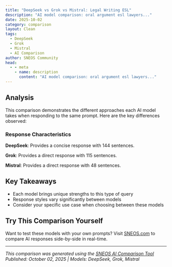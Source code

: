 ```yaml
---
title: "DeepSeek vs Grok vs Mistral: Legal Writing ESL"
description: "AI model comparison: oral argument esl lawyers..."
date: 2025-10-02
category: comparison
layout: Clean
tags:
  - DeepSeek
  - Grok
  - Mistral
  - AI Comparison
author: SNEOS Community
head:
  - - meta
    - name: description
      content: "AI model comparison: oral argument esl lawyers..."
---
```


<ChatComparison
  title="DeepSeek vs Grok vs Mistral: Legal Writing ESL"
  prompt="oral argument esl lawyers"
  :responses='{
    "DeepSeek": "Of course. This is an excellent and highly specific need. Mastering oral argument is crucial for any lawyer, but for an ESL lawyer, it involves an extra layer of linguistic and cultural competence.\n\nHere is a comprehensive guide to mastering oral argument for ESL lawyers, broken down into preparation, delivery, language, and practice.\n\n---\n\n### Part 1: Foundational Preparation (The Bedrock of Confidence)\n\nYour confidence comes from being over-prepared. This is your greatest weapon against language anxiety.\n\n1.  **Know Your Record Cold:** You must know the facts, the procedural history, and the key documents better than anyone in the room. This allows you to answer any question without scrambling for words.\n2.  **Anticipate Every Question:** Brainstorm every possible question the judge(s) could ask\u2014friendly, hostile, and clarifying. Write them down and practice your answers aloud.\n    *   **The \u0022Why should you lose?\u0022 Question:** Always prepare a compelling answer to this. It shows honesty and depth of understanding.\n3.  **Outline, Don\u0027t Script:** A script sounds robotic and is hard to recover from if you lose your place. Use a detailed outline with:\n    *   Your 2-3 core points.\n    *   Key phrases and transitions.\n    *   The \u0022roadmap\u0022 for your opening.\n    *   Citations to the most critical cases or statutes.\n\n---\n\n### Part 2: Mastering Delivery \u0026 Presentation\n\nHow you speak is as important as what you say, especially when English is not your first language.\n\n1.  **Pace and Pause:**\n    *   **Speak Slower Than You Think You Need To.** Nerves make everyone speak faster. A slower pace gives you time to articulate and the judges time to process.\n    *   **Embrace the Power of the Pause.** Pause before important points, after you make them, and before answering a question. A pause signals thoughtfulness, not hesitation.\n\n2.  **Clarity and Articulation:**\n    *   **Focus on Vowel Sounds and Final Consonants.** These are often dropped by non-native speakers. For example, \u0022law\u0022 should not sound like \u0022la\u0022; \u0022right\u0022 should not sound like \u0022rye.\u0022\n    *   **Practice Problem Sounds:** Identify English sounds that are difficult for your first language (e.g., \u0022th,\u0022 the American \u0022r,\u0022 the short \u0022i\u0022 as in \u0022sit\u0022). Practice tongue twisters and key legal terms containing these sounds.\n\n3.  **Intonation and Stress:**\n    *   Avoid a flat, monotone delivery. Use your voice to emphasize key words.\n    *   Example: \u0022The **critical** precedent is *Smith v. Jones*, not the case my opponent cites.\u0022 (Stress the words that carry the most legal weight).\n\n4.  **Body Language:**\n    *   Stand tall, make eye contact with all the judges, and use calm, deliberate hand gestures.\n    *   Do not look down at your notes constantly. Glance down, find your place, and look up to speak.\n\n---\n\n### Part 3: Essential Legal Language \u0026 Phrasing\n\nHave these \u0022legal formulas\u0022 ready to use. They make you sound fluent and professional.\n\n#### **A. The Opening (The Roadmap)**\n*   \u0022May it please the Court. My name is [Your Name], and I represent [Your Client].\u0022\n*   \u0022I would like to begin by providing a brief roadmap of my argument.\u0022\n*   \u0022Today, I will be making two primary points. **First,**... **Second,**... And **ultimately,** we ask this Court to...\u0022\n\n#### **B. Transitioning Between Ideas**\n*   \u0022Turning now to the second issue...\u0022\n*   \u0022This point is closely related to...\u0022\n*   \u0022With the Court\u0027s permission, I will now address the jurisdictional question.\u0022\n\n#### **C. Handling Questions (The Most Important Skill)**\n*   **Buying Time to Think:**\n    *   \u0022That\u0027s an excellent question, Your Honor.\u0022\n    *   \u0022If I understand the Court\u0027s question correctly...\u0022\n*   **Answering Directly:**\n    *   **Yes/No First:** \u0022Yes, Your Honor, because...\u0022 or \u0022No, Your Honor, and the reason is...\u0022\n    *   **Bridge Back:** Answer the question, then use a phrase to return to your main point. \u0022And that understanding is precisely why our first argument is dispositive.\u0022\n*   **If You Don\u0027t Know:**\n    *   NEVER BLUFF. It\u0027s professional suicide.\n    *   \u0022I do not have that specific information at hand, Your Honor, but I am happy to provide a supplemental brief on the matter.\u0022 or \u0022I will have to look into that and get back to the Court.\u0022\n\n#### **D. Dealing with Interruptions and Talking Over You**\n*   Stop speaking immediately when a judge speaks.\n*   Listen carefully. A simple \u0022Of course, Your Honor\u0022 acknowledges their right to interrupt.\n*   Answer the question, then ask, \u0022Would the Court like me to return to where I was?\u0022\n\n#### **E. The Conclusion**\n*   \u0022For the reasons I have stated, we respectfully request that this Court affirm/reverse the decision below.\u0022\n*   \u0022Thank you. I welcome any further questions.\u0022 (Then sit down).\n\n---\n\n### Part 4: Specific Strategies for ESL Challenges\n\n1.  **Vocabulary:** Create a personal glossary of high-frequency legal terms in your practice area. Practice using them in full sentences.\n2.  **Idioms and Colloquialisms:** Be cautious. It\u0027s better to speak formally and clearly than to use an idiom incorrectly. If a judge uses one you don\u0027t understand, it\u0027s okay to ask for clarification: \u0022Your Honor, could you please rephrase the question?\u0022\n3.  **Prepositions:** These are tricky. Pay special attention to them in legal phrases (e.g., \u0022rely **on**,\u0022 \u0022hold **in** abeyance,\u0022 \u0022motion **for** summary judgment\u0022). Practice them in context.\n4.  **The \u0022R\u0022 Word - Register:** Legal English is formal. Avoid contractions (use \u0022do not\u0022 instead of \u0022don\u0027t\u0022) and slang.\n\n---\n\n### Part 5: Practice, Practice, Practice (The Key to Fluency)\n\n1.  **Record Yourself:** Use your phone. Watch the video critically. Are you mumbling? Speaking too fast? Using \u0022um\u0022 too much?\n2.  **Practice with a Native Speaker:** Find a colleague or hire a coach. Their feedback on pronunciation, phrasing, and cultural nuance is invaluable.\n3.  **Moot Court, Moot Court, Moot Court:** Simulate the real environment as much as possible. Have colleagues play the role of judges and ask tough, unpredictable questions.\n4.  **Listen to the Masters:** Watch recordings of oral arguments at the U.S. Supreme Court (available on OYEZ.org). Pay attention to their pace, how they handle questions, and their formal language.\n\n### Final Words of Encouragement\n\nYour status as an ESL lawyer is not a weakness; it is a unique strength. You have a perspective and a discipline that many native speakers lack.\n\n*   **Your greatest asset is your preparation.** It will compensate for any momentary linguistic stumble.\n*   **Judges care most about the strength of your legal reasoning, not your accent.** They are interested in clarity and logic.\n*   **Be patient with yourself.** Mastery takes time. Celebrate your progress.\n\nYou have already overcome immense challenges to become a lawyer in a second language. You have the intelligence and determination to master this skill as well. Good luck.",
    "Grok": "I\u0027m assuming you are referring to \u0022ESL lawyers\u0022 (English as a Second Language lawyers) preparing for or delivering an oral argument, such as in a courtroom or legal setting. If you meant something else, please clarify. Here\u0027s a guide tailored to ESL lawyers or law students who are working on oral arguments in English:\n\n---\n\n### Oral Argument for ESL Lawyers: Tips and Strategies\n\nOral arguments are a critical part of legal practice, whether in court, moot court competitions, or client presentations. For ESL (English as a Second Language) lawyers, language barriers can add an extra layer of challenge. However, with preparation and practice, you can deliver a confident and persuasive argument. Here are actionable tips to help you succeed:\n\n#### 1. Understand the Purpose of Oral Argument\n- **What is it?** An oral argument is a formal presentation before a judge, panel, or audience where you advocate for your client\u0027s position, respond to questions, and address counterarguments.\n- **Your Goal:** Clearly explain your legal position, demonstrate knowledge of the law, and persuasively respond to questions or concerns.\n\n---\n\n#### 2. Prepare Thoroughly\nPreparation is key to overcoming language challenges and building confidence.\n\n- **Know Your Case Inside Out:**\n  - Memorize key facts, legal principles, case law, and statutes relevant to your argument.\n  - Anticipate opposing arguments and prepare rebuttals.\n  - Understand the procedural context (e.g., trial court, appellate court) and adapt your style accordingly.\n\n- **Organize Your Argument:**\n  - Structure your argument with a clear introduction, body, and conclusion.\n    - **Introduction:** Briefly state who you represent, the issue, and your position (e.g., \u201CYour Honor, I represent the plaintiff, and we ask the court to rule in our favor because\u2026\u201D).\n    - **Body:** Present 2-3 key points or legal arguments, supported by evidence and precedent.\n    - **Conclusion:** Summarize your position and make a clear request (e.g., \u201CFor these reasons, we respectfully request that the court grant our motion.\u201D).\n  - Use signposting language to guide the listener (e.g., \u201CFirst, I will address\u2026\u201D, \u201CTurning to my second point\u2026\u201D).\n\n- **Prepare for Questions:**\n  - Judges often interrupt with questions. Practice answering concise, direct, and respectful responses.\n  - If you don\u2019t understand a question, politely ask for clarification (e.g., \u201CYour Honor, could you please rephrase the question?\u201D).\n\n---\n\n#### 3. Work on Language Skills\nAs an ESL lawyer, focus on clarity and precision in your spoken English to ensure your argument is understood.\n\n- **Practice Legal Vocabulary:**\n  - Familiarize yourself with common legal phrases and terminology (e.g., \u201Cburden of proof,\u201D \u201Cprecedent,\u201D \u201Cmotion to dismiss\u201D).\n  - Use resources like legal dictionaries or glossaries to build your vocabulary.\n\n- **Simplify Your Language:**\n  - Avoid overly complex sentences or jargon that might confuse the listener (or yourself).\n  - Focus on clear, concise statements (e.g., instead of \u201CIt is incumbent upon the court to render a decision in alignment with the aforementioned precedent,\u201D say, \u201CThe court should follow this precedent.\u201D).\n\n- **Improve Pronunciation and Fluency:**\n  - Practice speaking English daily, focusing on pronunciation of key legal terms.\n  - Record yourself delivering your argument and listen for clarity, pace, and tone.\n  - Work with a language coach or join English conversation groups to improve fluency.\n\n- **Learn Polite and Formal Language:**\n  - Address the court respectfully (e.g., \u201CYour Honor,\u201D \u201CMay it please the court\u201D).\n  - Use phrases to show deference when responding to questions (e.g., \u201CWith respect, Your Honor, I believe\u2026\u201D or \u201CI appreciate the court\u2019s concern, but\u2026\u201D).\n\n---\n\n#### 4. Practice Delivery\nEffective delivery is as important as content, especially for ESL speakers who may worry about accents or fluency.\n\n- **Rehearse Frequently:**\n  - Practice your argument multiple times in front of a mirror, colleagues, or mentors.\n  - Simulate the courtroom environment by having peers ask tough questions.\n  - Time yourself to ensure you stay within any allotted time limits.\n\n- **Focus on Clarity and Pace:**\n  - Speak slowly and clearly to ensure the judge or audience understands you.\n  - Pause after key points to emphasize them and give the listener time to process.\n\n- **Use Nonverbal Communication:**\n  - Maintain good posture and eye contact to show confidence.\n  - Avoid fidgeting or looking at your notes too often\u2014try to internalize your main points.\n\n- **Handle Mistakes Gracefully:**\n  - If you mispronounce a word or stumble, correct yourself briefly and move on (e.g., \u201CApologies, I meant to say\u2026\u201D).\n  - Don\u2019t panic if you forget something; focus on the core of your argument.\n\n---\n\n#### 5. Build Confidence as an ESL Speaker\n- **Embrace Your Accent:** An accent is not a barrier to being persuasive. Focus on clarity rather than sounding like a native speaker.\n- **Seek Feedback:** Ask mentors, professors, or colleagues for constructive criticism on both content and delivery.\n- **Join Moot Courts or Toastmasters:** These platforms provide a safe space to practice public speaking and receive feedback.\n- **Watch Experienced Lawyers:** Observe oral arguments (in person or via recordings like Supreme Court arguments on YouTube) to learn structure, tone, and responses to questions.\n\n---\n\n#### 6. Cultural and Procedural Awareness\n- **Understand Courtroom Etiquette:** Learn the customs and expectations of the jurisdiction you\u2019re in. For example, in the U.S., always stand when addressing the court unless instructed otherwise.\n- **Adapt to the Audience:** Tailor your tone and style based on whether you\u2019re speaking to a judge, jury, or opposing counsel.\n\n---\n\n#### 7. Resources for ESL Lawyers\n- **Language Learning Tools:** Apps like Duolingo, Babbel, or LingQ can help improve English skills.\n- **Legal English Courses:** Look for specialized programs for non-native speakers, such as those offered by law schools or online platforms like Coursera.\n- **Books:** Consider books like *Legal English* by Rupert Haigh for vocabulary and writing skills.\n- **Podcasts and Videos:** Listen to legal podcasts (e.g., \u201CThe Lawyerist\u201D) or watch courtroom dramas to get used to legal English.\n\n---\n\n#### 8. Common Challenges and Solutions\n- **Challenge:** Fear of misunderstanding questions.\n  - **Solution:** Practice active listening and don\u2019t hesitate to ask for clarification.\n- **Challenge:** Difficulty expressing complex ideas.\n  - **Solution:** Break ideas into smaller, simpler parts and use examples or analogies.\n- **Challenge:** Nervousness about speaking English.\n  - **Solution:** Focus on preparation and remind yourself that content matters most.\n\n---\n\n### Sample Oral Argument Outline for ESL Lawyers\nHere\u2019s a simple structure with example language:\n\n1. **Greeting and Introduction (30 seconds):**\n   - \u201CGood morning, Your Honor. My name is [Name], and I represent [client/party]. We are here today regarding [state the issue briefly]. We ask the court to [state your request].\u201D\n\n2. **Roadmap of Argument (30 seconds):**\n   - \u201CI will address three main points: first, [point 1]; second, [point 2]; and finally, [point 3].\u201D\n\n3. **Main Arguments (3-5 minutes):**\n   - \u201CTurning to my first point, [explain the issue and legal basis]. For example, in [cite case law or statute], the court held that\u2026 This applies here because\u2026\u201D\n   - Repeat for other points, using clear transitions (e.g., \u201CMoving to my second point\u2026\u201D).\n\n4. **Conclusion (30 seconds):**\n   - \u201CIn summary, Your Honor, we believe [restate position]. For these reasons, we respectfully request that the court [state relief sought]. Thank you.\u201D\n\n5. **Be Ready for Questions:**\n   - \u201CYes, Your Honor, I understand your concern. Let me clarify that\u2026\u201D\n\n---\n\nBy focusing on preparation, language practice, and confident delivery, ESL lawyers can excel in oral arguments. If you have a specific context (e.g., moot court, a particular jurisdiction, or a specific case), or if you\u2019d like feedback on a script, let me know, and I\u2019d be happy to assist further!",
    "Mistral": "Oral arguments are a critical part of legal practice, and for ESL (English as a Second Language) lawyers, preparing for and delivering effective oral arguments can be particularly challenging. Here are some tips to help ESL lawyers improve their oral argument skills:\n\n### 1. **Preparation**\n   - **Understand the Case**: Ensure you have a deep understanding of the facts, legal issues, and relevant case law.\n   - **Research Thoroughly**: Conduct comprehensive legal research to support your arguments.\n   - **Practice**: Rehearse your arguments multiple times. Practice in front of a mirror, with colleagues, or record yourself to identify areas for improvement.\n\n### 2. **Language Skills**\n   - **Vocabulary**: Familiarize yourself with legal terminology and common phrases used in court.\n   - **Pronunciation**: Work on your pronunciation to ensure clarity. Consider working with a language coach or using pronunciation apps.\n   - **Grammar**: Pay attention to grammar and sentence structure. Clear and concise language is crucial.\n\n### 3. **Structure**\n   - **Introduction**: Start with a brief introduction that outlines your main points.\n   - **Body**: Present your arguments logically and coherently. Use headings and subheadings to organize your thoughts.\n   - **Conclusion**: Summarize your key points and reiterate your main argument.\n\n### 4. **Delivery**\n   - **Pace**: Speak at a moderate pace. Avoid speaking too quickly, which can make it difficult for the judge or jury to follow.\n   - **Volume**: Ensure your voice is loud enough to be heard clearly.\n   - **Tone**: Maintain a professional and respectful tone. Avoid sounding aggressive or defensive.\n\n### 5. **Non-Verbal Communication**\n   - **Eye Contact**: Maintain eye contact with the judge and jury. This shows confidence and engagement.\n   - **Body Language**: Stand straight, avoid fidgeting, and use gestures sparingly but effectively.\n\n### 6. **Handling Questions**\n   - **Listen Carefully**: Pay close attention to the questions asked by the judge or opposing counsel.\n   - **Respond Thoughtfully**: Take a moment to think before answering. If you don\u2019t know the answer, it\u2019s okay to say you\u2019ll get back to them.\n   - **Clarify**: If you don\u2019t understand a question, ask for clarification.\n\n### 7. **Cultural Sensitivity**\n   - **Understand Cultural Nuances**: Be aware of cultural differences that might affect communication and interpretation.\n   - **Adapt**: Be flexible and adapt your style to suit the cultural context of the courtroom.\n\n### 8. **Feedback**\n   - **Seek Feedback**: Ask for feedback from colleagues, mentors, or even the judge (if appropriate).\n   - **Reflect**: Reflect on your performance and identify areas for improvement.\n\n### 9. **Resources**\n   - **Legal Writing and Speaking Courses**: Consider enrolling in courses specifically designed for legal writing and speaking.\n   - **Language Exchange Programs**: Participate in language exchange programs to improve your English skills.\n   - **Legal Dictionaries**: Use legal dictionaries to understand and use legal terminology correctly.\n\n### 10. **Confidence**\n   - **Believe in Yourself**: Confidence is key. Believe in your abilities and the strength of your arguments.\n   - **Prepare for the Unexpected**: Be ready for unexpected questions or challenges. Stay calm and composed.\n\nBy focusing on these areas, ESL lawyers can significantly improve their oral argument skills and effectively represent their clients in court."
  }'
  published-date="00:42"
/>

## Analysis

This comparison demonstrates the different approaches each AI model takes when responding to the same prompt. Here are the key differences observed:

### Response Characteristics

**DeepSeek**: Provides a concise response with 144 sentences. 

**Grok**: Provides a direct response with 115 sentences. 

**Mistral**: Provides a direct response with 48 sentences. 

## Key Takeaways

- Each model brings unique strengths to this type of query
- Response styles vary significantly between models
- Consider your specific use case when choosing between these models

## Try This Comparison Yourself

Want to test these models with your own prompts? Visit [SNEOS.com](https://sneos.com) to compare AI responses side-by-side in real-time.

---

*This comparison was generated using the [SNEOS AI Comparison Tool](https://sneos.com)*
*Published: October 02, 2025 | Models: DeepSeek, Grok, Mistral*
